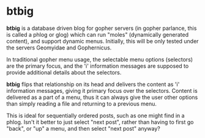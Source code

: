# btbig

**btbig** is a database driven blog for gopher servers (in gopher parlance, this is called a phlog or glog) which can run "moles" (dynamically generated content), and support dynamic menus. Initially, this will be only tested under the servers Geomyidae and Gophernicus. 

In traditional gopher menu usage, the selectable menu options (selectors) are the primary focus, and the 'i' information messages are supposed to provide additional details about the selectors.

**btbig** flips that relationship on its head and delivers the content as 'i' information messages, giving it primary focus over the selectors. Content is delivered as a part of a menu, thus it can always give the user other options than simply reading a file and returning to a previous menu.  

This is ideal for sequentially ordered posts, such as one might find in a phlog.  Isn't it better to just select "next post", rather than having to first go "back", or "up" a menu, and then select "next post" anyway?

